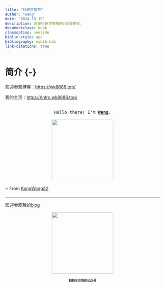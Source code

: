 ```yaml
---
title: "科研学帮帮"
author: "wang"
date: "2024.10.19"
description: 这是科研学棒棒的r语言教程.
documentclass: book
classoption: oneside
biblio-style: apa
bibliography: mybib.bib
link-citations: true
---
```




# 简介 {-}
欢迎参观博客：https://wk8686.top/

我的主页：https://intro.wk8686.top/


<p align="center" class="tiltdavid">
  <br>
  <samp>
    Hello there! I'm <b><a rel="nofollow noopener noreferrer" target="_blank" href="https://wk8686.top/intro/">Wang</a></b>.
    <br><br>

</samp>

  <img src="https://vip.123pan.cn/1813062489//7%20pic/202410191634051.gif" width="200"/>
  
</p>



⭐️ From [KangWang42](https://github.com/KangWang42)


---
欢迎参观我的[blog](https://wk8686.top/)

<p align="center">

 <img src="https://vip.123pan.cn/1813062489//7%20pic/202410191634108.png" width="200"/>

 <p align="center"> <b><font size ='1.5'>扫码关注我的公众号</font></b></p>
 

 

</p>


